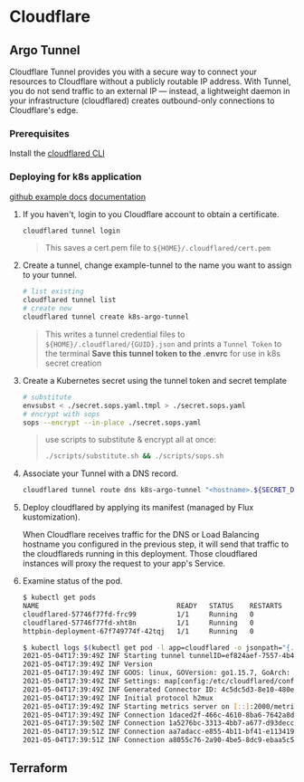 # Cloudflare

## Argo Tunnel

Cloudflare Tunnel provides you with a secure way to connect your resources to Cloudflare
without a publicly routable IP address. With Tunnel, you do not send traffic to an external IP —
instead, a lightweight daemon in your infrastructure (cloudflared) creates outbound-only
connections to Cloudflare's edge.

### Prerequisites

Install the [cloudflared CLI](https://developers.cloudflare.com/cloudflare-one/connections/connect-apps/install-and-setup/tunnel-guide#1-download-and-install-cloudflared)

### Deploying for k8s application

[github example docs](https://github.com/cloudflare/argo-tunnel-examples/tree/master/named-tunnel-k8s)
[documentation](https://developers.cloudflare.com/cloudflare-one/tutorials/many-cfd-one-tunnel#deploy-cloudflared)

1. If you haven't, login to you Cloudflare account to obtain a certificate.

   ```sh
   cloudflared tunnel login
   ```

   > This saves a cert.pem file to `${HOME}/.cloudflared/cert.pem`

2. Create a tunnel, change example-tunnel to the name you want to assign to your tunnel.

   ```sh
   # list existing
   cloudflared tunnel list
   # create new
   cloudflared tunnel create k8s-argo-tunnel
   ```

   > This writes a tunnel credential files to `${HOME}/.cloudflared/{GUID}.json`
   > and prints a `Tunnel Token` to the terminal
   > **Save this tunnel token to the .envrc** for use in k8s secret creation

3. Create a Kubernetes secret using the tunnel token and secret template

   ```sh
   # substitute
   envsubst < ./secret.sops.yaml.tmpl > ./secret.sops.yaml
   # encrypt with sops
   sops --encrypt --in-place ./secret.sops.yaml
   ```

   > use scripts to substitute & encrypt all at once:
   >
   > ```sh
   > ./scripts/substitute.sh && ./scripts/sops.sh
   > ```

4. Associate your Tunnel with a DNS record.

   ```sh
   cloudflared tunnel route dns k8s-argo-tunnel "<hostname>.${SECRET_DOMAIN}"
   ```

5. Deploy cloudflared by applying its manifest (managed by Flux kustomization).

   When Cloudflare receives traffic for the DNS or Load Balancing hostname you configured in the previous step,
   it will send that traffic to the cloudflareds running in this deployment.
   Those cloudflared instances will proxy the request to your app's Service.

6. Examine status of the pod.

   <!-- markdownlint-disable -->
   ```sh
   $ kubectl get pods
   NAME                                  READY   STATUS    RESTARTS   AGE
   cloudflared-57746f77fd-frc99          1/1     Running   0          12m
   cloudflared-57746f77fd-xht8n          1/1     Running   0          12m
   httpbin-deployment-67f749774f-42tqj   1/1     Running   0          20h

   $ kubectl logs $(kubectl get pod -l app=cloudflared -o jsonpath="{.items[0].metadata.name}")
   2021-05-04T17:39:49Z INF Starting tunnel tunnelID=ef824aef-7557-4b41-a398-4684585177ad
   2021-05-04T17:39:49Z INF Version
   2021-05-04T17:39:49Z INF GOOS: linux, GOVersion: go1.15.7, GoArch: amd64
   2021-05-04T17:39:49Z INF Settings: map[config:/etc/cloudflared/config/config.yaml cred-file:/etc/cloudflared/creds/credentials.json credentials-file:/etc/cloudflared/creds/credentials.json metrics:0.0.0.0:2000 no-autoupdate:true]
   2021-05-04T17:39:49Z INF Generated Connector ID: 4c5dc5d3-8e10-480e-ac74-e385e591553e
   2021-05-04T17:39:49Z INF Initial protocol h2mux
   2021-05-04T17:39:49Z INF Starting metrics server on [::]:2000/metrics
   2021-05-04T17:39:49Z INF Connection 1daced2f-466c-4610-8ba6-7642a8ddec68 registered connIndex=0 location=MCI
   2021-05-04T17:39:50Z INF Connection 1a5276bc-3313-4bb7-a677-d93deccab24f registered connIndex=1 location=DFW
   2021-05-04T17:39:51Z INF Connection aa7adacc-e855-4b11-bf41-e113419b7ef4 registered connIndex=2 location=MCI
   2021-05-04T17:39:51Z INF Connection a8055c76-2a90-4be5-8dc9-ebaa5c58fb5f registered connIndex=3 location=DFW
   ```
<!-- markdownlint-enable -->

## Terraform
